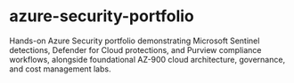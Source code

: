 # azure-security-portfolio
Hands-on Azure Security portfolio demonstrating Microsoft Sentinel detections, Defender for Cloud protections, and Purview compliance workflows, alongside foundational AZ-900 cloud architecture, governance, and cost management labs.
